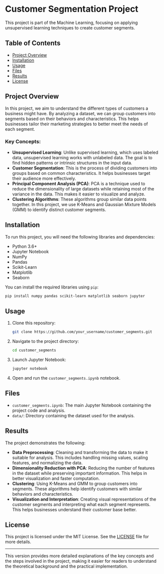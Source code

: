 
# Customer Segmentation Project

This project is part of the Machine Learning, focusing on applying unsupervised learning techniques to create customer segments.

## Table of Contents
- [Project Overview](#project-overview)
- [Installation](#installation)
- [Usage](#usage)
- [Files](#files)
- [Results](#results)
- [License](#license)

## Project Overview
In this project, we aim to understand the different types of customers a business might have. By analyzing a dataset, we can group customers into segments based on their behaviors and characteristics. This helps businesses tailor their marketing strategies to better meet the needs of each segment.

### Key Concepts:
- **Unsupervised Learning**: Unlike supervised learning, which uses labeled data, unsupervised learning works with unlabeled data. The goal is to find hidden patterns or intrinsic structures in the input data.
- **Customer Segmentation**: This is the process of dividing customers into groups based on common characteristics. It helps businesses target their audience more effectively.
- **Principal Component Analysis (PCA)**: PCA is a technique used to reduce the dimensionality of large datasets while retaining most of the variance in the data. This makes it easier to visualize and analyze.
- **Clustering Algorithms**: These algorithms group similar data points together. In this project, we use K-Means and Gaussian Mixture Models (GMM) to identify distinct customer segments.

## Installation
To run this project, you will need the following libraries and dependencies:
- Python 3.6+
- Jupyter Notebook
- NumPy
- Pandas
- Scikit-Learn
- Matplotlib
- Seaborn

You can install the required libraries using `pip`:
```bash
pip install numpy pandas scikit-learn matplotlib seaborn jupyter
```

## Usage
1. Clone this repository:
   ```bash
   git clone https://github.com/your_username/customer_segments.git
   ```
2. Navigate to the project directory:
   ```bash
   cd customer_segments
   ```
3. Launch Jupyter Notebook:
   ```bash
   jupyter notebook
   ```
4. Open and run the `customer_segments.ipynb` notebook.

## Files
- `customer_segments.ipynb`: The main Jupyter Notebook containing the project code and analysis.
- `data/`: Directory containing the dataset used for the analysis.

## Results
The project demonstrates the following:
- **Data Preprocessing**: Cleaning and transforming the data to make it suitable for analysis. This includes handling missing values, scaling features, and normalizing the data.
- **Dimensionality Reduction with PCA**: Reducing the number of features in the dataset while preserving important information. This helps in better visualization and faster computation.
- **Clustering**: Using K-Means and GMM to group customers into segments. These algorithms help identify customers with similar behaviors and characteristics.
- **Visualization and Interpretation**: Creating visual representations of the customer segments and interpreting what each segment represents. This helps businesses understand their customer base better.

## License
This project is licensed under the MIT License. See the [LICENSE](LICENSE) file for more details.

---

This version provides more detailed explanations of the key concepts and the steps involved in the project, making it easier for readers to understand the theoretical background and the practical implementation.
